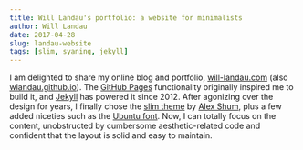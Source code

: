 ```yaml
---
title: Will Landau's portfolio: a website for minimalists
author: Will Landau
date: 2017-04-28
slug: landau-website
tags: [slim, syaning, jekyll]
---
```


I am delighted to share my online blog and portfolio, [will-landau.com](http://will-landau.com) (also [wlandau.github.io](https://wlandau.github.io)). The [GitHub Pages](https://pages.github.com) functionality originally inspired me to build it, and [Jekyll](https://jekyllrb.com) has powered it since 2012. After agonizing over the design for years, I finally chose the [slim theme](https://github.com/syaning/slim) by [Alex Shum](http://syaning.com), plus a few added niceties such as the [Ubuntu font](https://en.wikipedia.org/wiki/Ubuntu_(typeface)). Now, I can totally focus on the content, unobstructed by cumbersome aesthetic-related code and confident that the layout is solid and easy to maintain.
